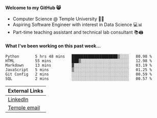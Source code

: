 #### Welcome to my GitHub 😸
  * Computer Science @ Temple University 🍒🦉
  * Aspiring Software Engineer with interest in Data Science 💻📊
  * Part-time teaching assistant and technical lab consultant 📚🖨️

#### What I've been working on this past week...
<!--START_SECTION:waka-->

```text
Python       5 hrs 48 mins   ████████████████████▒░░░░   80.98 %
HTML         55 mins         ███▒░░░░░░░░░░░░░░░░░░░░░   12.98 %
Markdown     13 mins         ▓░░░░░░░░░░░░░░░░░░░░░░░░   03.19 %
JavaScript   5 mins          ▒░░░░░░░░░░░░░░░░░░░░░░░░   01.25 %
Git Config   2 mins          ░░░░░░░░░░░░░░░░░░░░░░░░░   00.59 %
SQL          2 mins          ░░░░░░░░░░░░░░░░░░░░░░░░░   00.57 %
```

<!--END_SECTION:waka-->

| External Links | 
| -------------- | 
| [LinkedIn](https://linkedin.com/in/shullender) |
| [Temple email](mailto:stephull@temple.edu) |
